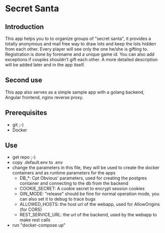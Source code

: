 # Secret Santa

## Introduction
This app helps you to to organize groups of "secret santa", 
it provides a totally anonymous and mail free way to draw lots and keep the lots hidden from each other. 
Every player will see only the one he/she is gifting to. Registration is done by forename and a unique game id. 
You can also add exceptions if couples shouldn't gift each other. A more detailed description will be added later and in the app itself.

## Second use
This app also serves as a simple sample app with a golang backend, Angular frontend, nginx reverse proxy.

## Prerequisites
- git ;-)
- Docker

## Use
- get repo ;-)
- copy .default.env to .env
- change the parameters in this file, they will be used to create the docker containers and as runtime parameters for the apps
  - DB_\*: Cpt Obvious' parameters, used for creating the postgres container and connecting to the db from the backend
  - COOKIE_SECRET: A cookie secret to encrypt session cookies
  - GIN_MODE: "release" should be fine for normal operation mode, you can also set it to debug to trace bugs
  - ALLOWED_HOSTS: the host url of the webapp, used for AllowOrigins (for CORS)
  - REST_SERVICE_URL: the url of the backend, used by the webapp to make rest calls
- run "docker-compose up"
